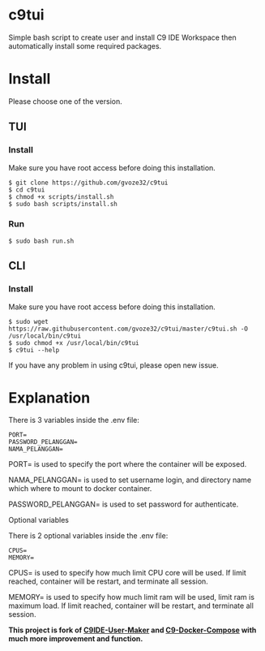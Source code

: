 # c9tui

Simple bash script to create user and install C9 IDE Workspace then automatically install some required packages.

# Install 
Please choose one of the version.

## TUI

### Install

Make sure you have root access before doing this installation.

```
$ git clone https://github.com/gvoze32/c9tui
$ cd c9tui
$ chmod +x scripts/install.sh
$ sudo bash scripts/install.sh
```

### Run

```
$ sudo bash run.sh
```

## CLI

### Install

Make sure you have root access before doing this installation.

```
$ sudo wget https://raw.githubusercontent.com/gvoze32/c9tui/master/c9tui.sh -O /usr/local/bin/c9tui
$ sudo chmod +x /usr/local/bin/c9tui
$ c9tui --help
```

If you have any problem in using c9tui, please open new issue.

# Explanation

There is 3 variables inside the .env file:
```
PORT=
PASSWORD_PELANGGAN=
NAMA_PELANGGAN=
```
PORT= is used to specify the port where the container will be exposed.

NAMA_PELANGGAN= is used to set username login, and directory name which where to mount to docker container.

PASSWORD_PELANGGAN= is used to set password for authenticate.

Optional variables

There is 2 optional variables inside the .env file:
```
CPUS=
MEMORY=
```
CPUS= is used to specify how much limit CPU core will be used. If limit reached, container will be restart, and terminate all session.

MEMORY= is used to specify how much limit ram will be used, limit ram is maximum load. If limit reached, container will be restart, and terminate all session.

**This project is fork of [C9IDE-User-Maker](https://github.com/nicolasjulian/C9IDE-User-Maker) and [C9-Docker-Compose](https://github.com/nicolasjulian/C9-Docker-Compose) with much more improvement and function.**